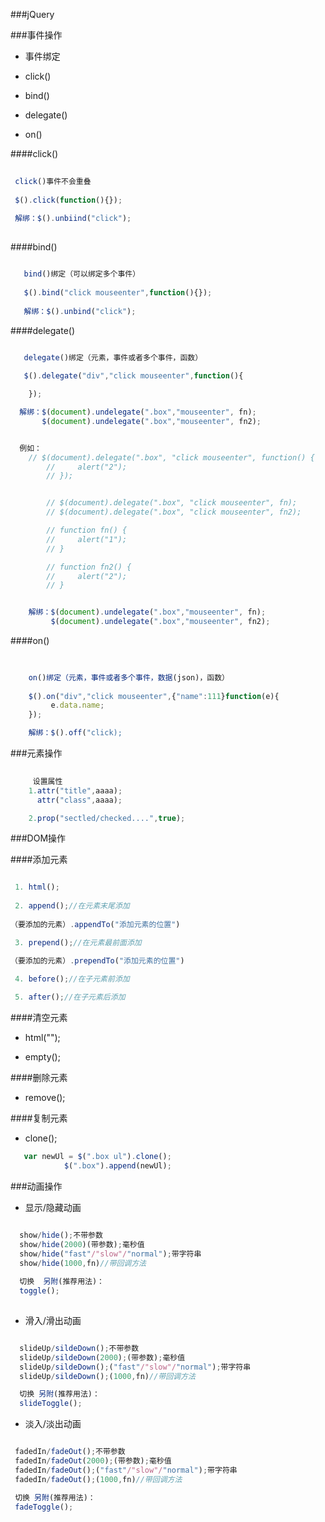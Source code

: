###jQuery


###事件操作


* 事件绑定

 * click()
 * bind()
 * delegate()
 * on()
 
 

####click()

 ```js
  
  click()事件不会重叠
  
  $().click(function(){});
  
  解绑：$().unbiind("click");
  
 ```
 
####bind()

```js

   bind()绑定（可以绑定多个事件）
   
   $().bind("click mouseenter",function(){});
   
   解绑：$().unbind("click");

```

####delegate()

```js

   delegate()绑定（元素，事件或者多个事件，函数）
   
   $().delegate("div","click mouseenter",function(){

    });

  解绑：$(document).undelegate(".box","mouseenter", fn);
       $(document).undelegate(".box","mouseenter", fn2);


  例如：
    // $(document).delegate(".box", "click mouseenter", function() {
        //     alert("2");
        // });


        // $(document).delegate(".box", "click mouseenter", fn);
        // $(document).delegate(".box", "click mouseenter", fn2);

        // function fn() {
        //     alert("1");
        // }

        // function fn2() {
        //     alert("2");
        // }


    解绑：$(document).undelegate(".box","mouseenter", fn);
         $(document).undelegate(".box","mouseenter", fn2);

```

####on()

```js
  
    
    on()绑定（元素，事件或者多个事件，数据(json)，函数）
    
    $().on("div","click mouseenter",{"name":111}function(e){
         e.data.name;
    });

    解绑：$().off("click);


```

###元素操作

```js
 
     设置属性
    1.attr("title",aaaa);
      attr("class",aaaa);

    2.prop("sectled/checked....",true);


```

###DOM操作


####添加元素

```js

 1. html();
 
 2. append();//在元素末尾添加
 
（要添加的元素）.appendTo("添加元素的位置")

 3. prepend();//在元素最前面添加

（要添加的元素）.prependTo("添加元素的位置")
 
 4. before();//在子元素前添加

 5. after();//在子元素后添加

```

####清空元素

 * html("");
 
 * empty();

####删除元素

 * remove();
 
####复制元素

 * clone();
 
```js
   var newUl = $(".box ul").clone();
            $(".box").append(newUl);
```



###动画操作

* 显示/隐藏动画

```js  

  show/hide();不带参数
  show/hide(2000)(带参数);毫秒值
  show/hide("fast"/"slow"/"normal");带字符串
  show/hide(1000,fn)//带回调方法
  
  切换  另附(推荐用法)：
  toggle();
  
```

* 滑入/滑出动画

```js

  slideUp/sildeDown();不带参数
  slideUp/sildeDown(2000);(带参数);毫秒值
  slideUp/sildeDown();("fast"/"slow"/"normal");带字符串
  slideUp/sildeDown();(1000,fn)//带回调方法

  切换 另附(推荐用法)：
  slideToggle();


```


* 淡入/淡出动画


```js

 fadedIn/fadeOut();不带参数
 fadedIn/fadeOut(2000);(带参数);毫秒值
 fadedIn/fadeOut();("fast"/"slow"/"normal");带字符串
 fadedIn/fadeOut();(1000,fn)//带回调方法

 切换 另附(推荐用法)：
 fadeToggle();



```